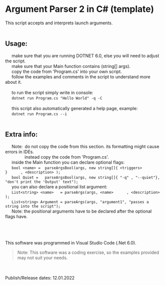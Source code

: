 # Argument Parser 2 in C# (template)

This script accepts and interprets launch arguments. <br />
<br />
## Usage:
   make sure that you are running DOTNET 6.0, else you will need to adjust the script. <br />
   make sure that your Main function contains (string[] args). <br />
   copy the code from 'Program.cs' into your own script. <br />
   follow the examples and comments in the script to understand more about it. <br />
<br />
   to run the script simply write in console: <br />
   `dotnet run Program.cs "Hello World" -q -C` <br />
<br />
   this script also automatically generated a help page, example: <br />
   `dotnet run Program.cs --i` <br />
<br />
## Extra info:
   Note: do not copy the code from this section. its formatting might cause errors in IDEs. <br />
         instead copy the code from 'Program.cs'. <br />
   inside the Main function you can declare optional flags: <br />
   `bool <name> =  parseArgsBool(args, new string[]{ <triggers> }      , <description> );                    ` <br />
   `bool Quiet =   parseArgsBool(args, new string[]{ "-q" , "--quiet"}, "don't print the 'Output' text");` <br />
   you can also declare a positional list argument: <br />
   `List<string> <name>   = parseArgs(args, <name>      , <description> );                      ` <br />
   `List<string> Argument = parseArgs(args, "argument1", "passes a string into the script");` <br />
   Note: the positional arguments have to be declared after the optional flags have. <br />
<br />
<br />
<br />
<br />
This software was programmed in Visual Studio Code (.Net 6.0).
> Note: This software was a coding exercise, so the examples provided may not suit your needs.
<br />
<br />
Publish/Release dates: 12.01.2022
